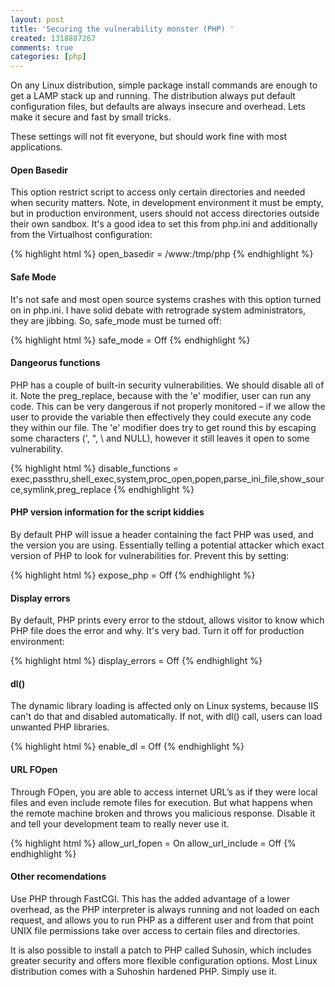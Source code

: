 ```yaml
---
layout: post
title: 'Securing the vulnerability monster (PHP) '
created: 1318887267
comments: true
categories: [php]
---
```

On any Linux distribution, simple package install commands are enough to get a LAMP stack up and running. The distribution always put default configuration files, but defaults are always insecure and overhead. Lets make it secure and fast by small tricks.

These settings will not fit everyone, but should work fine with most applications.

<h4>Open Basedir</h4>

This option restrict script to access only certain directories and needed when security matters. Note, in development environment it must be empty, but in production environment, users should not access directories outside their own sandbox. It's a good idea to set this from php.ini and additionally from the Virtualhost configuration:

{% highlight html %}
open_basedir = /www:/tmp/php
{% endhighlight %}

<h4>Safe Mode</h4>

It's not safe and most open source systems crashes with this option turned on in php.ini. I have solid debate with retrograde system administrators, they are jibbing. So, safe_mode must be turned off:

{% highlight html %}
safe_mode = Off
{% endhighlight %}

<h4>Dangeorus functions</h4>

PHP has a couple of built-in security vulnerabilities. We should disable all of it. Note the preg_replace, because with the 'e' modifier, user can run any code. This can be very dangerous if not properly monitored – if we allow the user to provide the variable then effectively they could execute any code they within our file.  The 'e' modifier does try to get round this by escaping some characters (', ", \ and NULL), however it still leaves it open to some vulnerability.

{% highlight html %}
disable_functions = exec,passthru,shell_exec,system,proc_open,popen,parse_ini_file,show_source,symlink,preg_replace
{% endhighlight %}

<h4>PHP version information for the script kiddies</h4>

By default PHP will issue a header containing the fact PHP was used, and the version you are using. Essentially telling a potential attacker which exact version of PHP to look for vulnerabilities for. Prevent this by setting:

{% highlight html %}
expose_php = Off
{% endhighlight %}

<h4>Display errors</h4>

By default, PHP prints every error to the stdout, allows visitor to know which PHP file does the error and why. It's very bad. Turn it off for production environment:

{% highlight html %}
display_errors = Off
{% endhighlight %}

<h4>dl()</h4>

The dynamic library loading is affected only on Linux systems, because IIS can't do that and disabled automatically. If not, with dl() call, users can load unwanted PHP libraries.

{% highlight html %}
enable_dl = Off
{% endhighlight %}

<h4>URL FOpen</h4>

Through FOpen, you are able to access internet URL’s as if they were local files and even include remote files for execution. But what happens when the remote machine broken and throws you malicious response. Disable it and tell your development team to really never use it.

{% highlight html %}
allow_url_fopen = On 
allow_url_include = Off
{% endhighlight %}

<h4>Other recomendations</h4>

Use PHP through FastCGI. This has the added advantage of a lower overhead, as the PHP interpreter is always running and not loaded on each request, and allows you to run PHP as a different user and from that point UNIX file permissions take over access to certain files and directories.

It is also possible to install a patch to PHP called Suhosin, which includes greater security and offers more flexible configuration options. Most Linux distribution comes with a Suhoshin hardened PHP. Simply use it.
